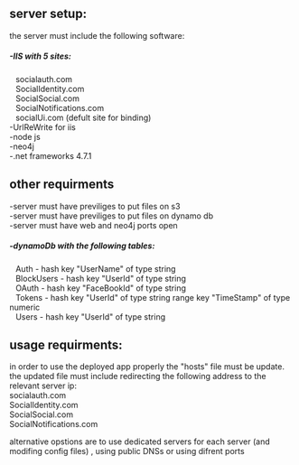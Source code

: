 ## server setup:
the server must include the following software: <br/>
##### -IIS with 5 sites: <br/>
&ensp;	socialauth.com <br/>
&ensp;	SocialIdentity.com <br/>
&ensp;	SocialSocial.com <br/>
&ensp;	SocialNotifications.com <br/>
&ensp;	socialUi.com (defult site for binding) <br/>
-UrlReWrite for iis <br/>
-node js <br/>
-neo4j <br/>
-.net frameworks 4.7.1 <br/>
## other requirments
-server must have previliges to put files on s3 <br/>
-server must have previliges to put files on dynamo db <br/>
-server must have web and neo4j ports open <br/>
##### -dynamoDb with the following tables: <br/>
&ensp;	Auth  - hash key "UserName" of type string <br/>
&ensp;	BlockUsers - hash key "UserId" of type string <br/>
&ensp;	OAuth - hash key "FaceBookId" of type string <br/>
&ensp;	Tokens - hash key "UserId" of type string range key "TimeStamp" of type numeric <br/>
&ensp;	Users - hash key "UserId" of type string <br/>
## usage requirments:
in order to use the deployed app properly the "hosts" file must be update. <br/>
the updated file must include redirecting the following address to the relevant server ip: <br/>
socialauth.com <br/>
SocialIdentity.com <br/>
SocialSocial.com <br/>
SocialNotifications.com <br/>

alternative opstions are to use dedicated servers for each server (and modifing  config files) ,
using public DNSs or using difrent ports
